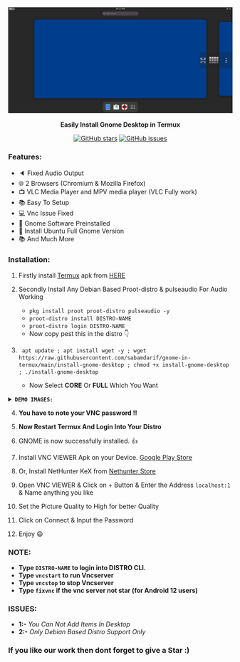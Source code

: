
<center><img src="images/demo-gnome.png"></center>
<p align="center"><b>Easily Install Gnome Desktop in Termux</b></p>

<div align="center">

[![GitHub stars](https://img.shields.io/github/stars/sabamdarif/gnome-in-termux)](https://github.com/sabamdarif/modded-kali/stargazers)
[![GitHub issues](https://img.shields.io/github/issues/sabamdarif/gnome-in-termux)](https://github.com/sabamdarif/modded-kali/issues)

</div>

### Features:

- :speaker: Fixed Audio Output
- :globe_with_meridians: 2 Browsers (Chromium & Mozilla Firefox)
- :tv: VLC Media Player and MPV media player (VLC Fully work)
- :books: Easy To Setup
- :computer: Vnc Issue Fixed
- :hammer: Gnome Software Preinstalled
- :art: Install Ubuntu Full Gnome Version
- :books: And Much More

### Installation:

1. Firstly install [Termux](https://termux.com) apk from [HERE](https://f-droid.org/repo/com.termux_118.apk)
2. Secondly Install Any Debian Based Proot-distro & pulseaudio For Audio Working

   - `pkg install proot proot-distro pulseaudio -y`
   - `proot-distro install DISTRO-NAME`
   - `proot-distro login DISTRO-NAME`
   - Now copy pest this in the distro 👇
  
3. 
   ```
    apt update ; apt install wget -y ; wget https://raw.githubusercontent.com/sabamdarif/gnome-in-termux/main/install-gnome-desktop ; chmod +x install-gnome-desktop ; ./install-gnome-desktop 
    ```
   - Now Select **CORE** Or **FULL** Which You Want
<details>
<summary><b><code>DEMO IMAGES: </code></b></summary>

|CORE|FULL|
|--|--|
|![img](images/gnome-core-ubuntu.png)|![img](image/demo-full-ubuntu.png)|
</details>

4. **You have to note your VNC password !!**
5. **Now Restart Termux And Login Into Your Distro**
6. GNOME is now successfully installed. 👍
7. Install VNC VIEWER Apk on your Device. [Google Play Store](https://play.google.com/store/apps/details?id=com.realvnc.viewer.android&hl=en)
8. Or, Install NetHunter KeX from [Nethunter Store](https://store.nethunter.com/en/packages/com.offsec.nethunter.kex/)

9. Open VNC VIEWER & Click on + Button & Enter the Address `localhost:1` & Name anything you like
10. Set the Picture Quality to High for better Quality
11. Click on Connect & Input the Password
12. Enjoy :smile:

### NOTE:

- **Type `DISTRO-NAME` to login into DISTRO CLI.**
- **Type `vncstart` to run Vncserver**
- **Type `vncstop` to stop Vncserver**
- **Type `fixvnc` if the vnc server not star (for Android 12 users)**

### ISSUES:
- **1:-** *You Can Not Add Items In Desktop*
- **2:-** *Only Debian Based Distro Support Only*

### If you like our work then dont forget to give a Star :)

